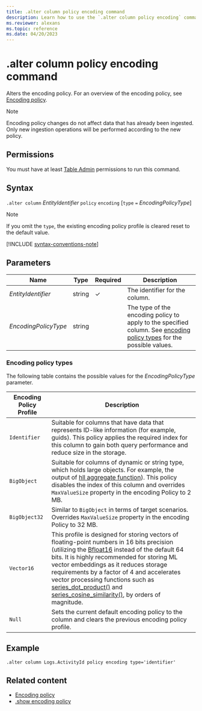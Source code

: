 ```yaml
---
title: .alter column policy encoding command
description: Learn how to use the `.alter column policy encoding` command to change the encoding policy.
ms.reviewer: alexans
ms.topic: reference
ms.date: 04/20/2023
---
```

# .alter column policy encoding command

Alters the encoding policy. For an overview of the encoding policy, see [Encoding policy](encoding-policy.md).

> [!NOTE]
> Encoding policy changes do not affect data that has already been ingested.
> Only new ingestion operations will be performed according to the new policy.

## Permissions

You must have at least [Table Admin](access-control/role-based-access-control.md) permissions to run this command.

## Syntax

`.alter column` *EntityIdentifier* `policy` `encoding` [`type` `=` *EncodingPolicyType*]

> [!NOTE]
> If you omit the `type`, the existing encoding policy profile is cleared reset to the default value.

[!INCLUDE [syntax-conventions-note](../../includes/syntax-conventions-note.md)]

## Parameters

|Name|Type|Required|Description|
|--|--|--|--|
|*EntityIdentifier*|string|&check;|The identifier for the column.|
|*EncodingPolicyType*|string||The type of the encoding policy to apply to the specified column. See [encoding policy types](#encoding-policy-types) for the possible values.|

### Encoding policy types

The following table contains the possible values for the *EncodingPolicyType* parameter.

|Encoding Policy Profile | Description |
|------------------------|------------|
|`Identifier`            | Suitable for columns that have data that represents ID-like information (for example, guids). This policy applies the required index for this column to gain both query performance and reduce size in the storage. |
|`BigObject`             | Suitable for columns of dynamic or string type, which holds large objects. For example, the output of [hll aggregate function](../query/hll-aggfunction.md)). This policy disables the index of this column and overrides `MaxValueSize` property in the encoding Policy to 2 MB. |
|`BigObject32`           | Similar to `BigObject` in terms of target scenarios. Overrides `MaxValueSize` property in the encoding Policy to 32 MB. |
|`Vector16`              | This profile is designed for storing vectors of floating-point numbers in 16 bits precision (utilizing the [Bfloat16](https://en.wikipedia.org/wiki/Bfloat16_floating-point_format) instead of the default 64 bits. It is highly recommended for storing ML vector embeddings as it reduces storage requirements by a factor of 4 and accelerates vector processing functions such as [series_dot_product()](../query/series-dot-productfunction.md) and [series_cosine_similarity()](../query/series-cosine-similarity-function.md), by orders of magnitude. |
|`Null`                  | Sets the current default encoding policy to the column and clears the previous encoding policy profile.                               |

## Example

```kusto
.alter column Logs.ActivityId policy encoding type='identifier'
```

## Related content

* [Encoding policy](encoding-policy.md)
* [.show encoding policy](show-encoding-policy.md)

